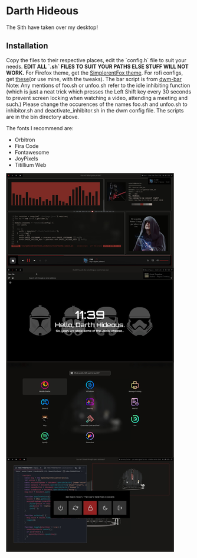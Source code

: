 # Darth Hideous
The Sith have taken over my desktop!
<h2>Installation</h2>
Copy the files to their respective places, edit the `config.h` file to suit your needs.
<b>EDIT ALL `.sh` FILES TO SUIT YOUR PATHS ELSE STUFF WILL NOT WORK.</b>
For Firefox theme, get the <a href="https://github.com/MiguelRAvila/SimplerentFox">SimplerentFox theme</a>.
For rofi configs, get <a href="https://github.com/adi1090x/rofi#app-launchers">these</a>(or use mine, with the tweaks).
The bar script is from <a href="https://github.com/joestandring/dwm-bar ">dwm-bar<br></a>
Note: Any mentions of foo.sh or unfoo.sh refer to the idle inhibiting function (which is just a neat trick which presses the Left Shift key every 30 seconds to prevent screen locking when watching a video, attending a meeting and such.) Please change the occurences of the names foo.sh and unfoo.sh to inhibitor.sh and deactivate_inhibitor.sh in the dwm config file. The scripts are in the bin directory above.</h4>

The fonts I recommend are:
<ul>
<li>Orbitron</li>
<li>Fira Code</li>
<li>Fontawesome</li>
<li>JoyPixels</li>
<li>Titillium Web</li>
</ul>
<img src='/screenshots/screenshot.jpg'>
